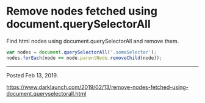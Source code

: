 # Remove nodes fetched using document.querySelectorAll

Find html nodes using document.querySelectorAll and remove them.

```javascript
var nodes = document.querySelectorAll('.someSelector');
nodes.forEach(node => node.parentNode.removeChild(node));
```

---

Posted Feb 13, 2019.

https://www.darklaunch.com/2019/02/13/remove-nodes-fetched-using-document.queryselectorall.html
